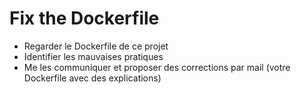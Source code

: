 # Fix the Dockerfile

- Regarder le Dockerfile de ce projet
- Identifier les mauvaises pratiques
- Me les communiquer et proposer des corrections par mail (votre Dockerfile avec des explications)

